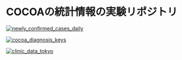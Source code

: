 # COCOAの統計情報の実験リポジトリ

[![newly_confirmed_cases_daily](https://github.com/keiji/cocoa-statistics/actions/workflows/newly_confirmed_cases_daily.yml/badge.svg?branch=main)](https://github.com/keiji/cocoa-statistics/actions/workflows/newly_confirmed_cases_daily.yml)

[![cocoa_diagnosis_keys](https://github.com/keiji/cocoa-statistics/actions/workflows/cocoa_diagnosis_keys.yml/badge.svg)](https://github.com/keiji/cocoa-statistics/actions/workflows/cocoa_diagnosis_keys.yml)

[![clinic_data_tokyo](https://github.com/keiji/cocoa-statistics/actions/workflows/clinic_data_tokyo.yml/badge.svg)](https://github.com/keiji/cocoa-statistics/actions/workflows/clinic_data_tokyo.yml)